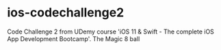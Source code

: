 # ios-codechallenge2
Code Challenge 2 from UDemy course 'iOS 11 &amp; Swift - The complete iOS App Development Bootcamp'. The Magic 8 ball
